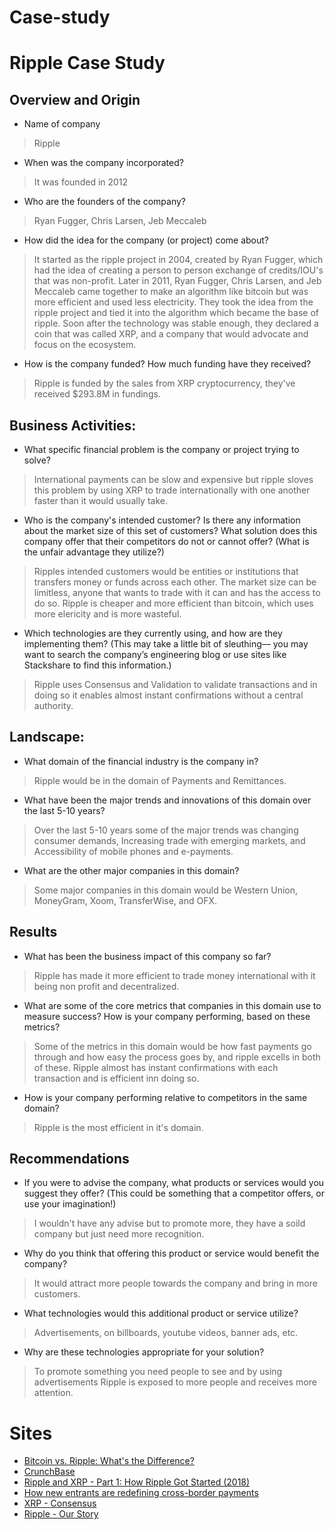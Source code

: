 # Case-study
# Ripple Case Study

## Overview and Origin


* Name of company

>Ripple

* When was the company incorporated?

>It was founded in 2012

* Who are the founders of the company?

>Ryan Fugger, Chris Larsen, Jeb Meccaleb

* How did the idea for the company (or project) come about?

>It started as the ripple project in 2004, created by Ryan Fugger, which had the idea of creating a person to person exchange of credits/IOU's that was non-profit. Later in 2011, Ryan Fugger, Chris Larsen, and Jeb Meccaleb came together to make an algorithm like bitcoin but was more efficient and used less electricity. They took the idea from the ripple project and tied it into the algorithm which became the base of ripple. Soon after the technology was stable enough, they declared a coin that was called XRP, and a company that would advocate and focus on the ecosystem.

* How is the company funded? How much funding have they received?

>Ripple is funded by the sales from XRP cryptocurrency, they've received $293.8M in fundings.

## Business Activities:

* What specific financial problem is the company or project trying to solve?

>International payments can be slow and expensive but ripple sloves this problem by using XRP to trade internationally with one another faster than it would usually take.

* Who is the company's intended customer?  Is there any information about the market size of this set of customers?
What solution does this company offer that their competitors do not or cannot offer? (What is the unfair advantage they utilize?)

>Ripples intended customers would be entities or institutions that transfers money or funds across each other. The market size can be limitless, anyone that wants to trade with it can and has the access to do so. Ripple is cheaper and more efficient than bitcoin, which uses more elericity and is more wasteful. 

* Which technologies are they currently using, and how are they implementing them? (This may take a little bit of sleuthing–– you may want to search the company’s engineering blog or use sites like Stackshare to find this information.)

>Ripple uses Consensus and Validation to validate transactions and in doing so it enables almost instant confirmations without a central authority.

## Landscape:

* What domain of the financial industry is the company in?

>Ripple would be in the domain of Payments and Remittances.

* What have been the major trends and innovations of this domain over the last 5-10 years?

>Over the last 5-10 years some of the major trends was changing consumer demands, Increasing trade with emerging markets, and Accessibility of mobile phones and e-payments.

* What are the other major companies in this domain?

>Some major companies in this domain would be Western Union, MoneyGram, Xoom, TransferWise, and OFX.

## Results

* What has been the business impact of this company so far?

>Ripple has made it more efficient to trade money international with it being non profit and decentralized. 

* What are some of the core metrics that companies in this domain use to measure success? How is your company performing, based on these metrics?

>Some of the metrics in this domain would be how fast payments go through and how easy the process goes by, and ripple excells in both of these. Ripple almost has instant confirmations with each transaction and is efficient inn doing so.

* How is your company performing relative to competitors in the same domain?

>Ripple is the most efficient in it's domain.

## Recommendations

* If you were to advise the company, what products or services would you suggest they offer? (This could be something that a competitor offers, or use your imagination!)

>I wouldn't have any advise but to promote more, they have a soild company but just need more recognition.

* Why do you think that offering this product or service would benefit the company?

>It would attract more people towards the company and bring in more customers.

* What technologies would this additional product or service utilize?

>Advertisements, on billboards, youtube videos, banner ads, etc.

* Why are these technologies appropriate for your solution?

>To promote something you need people to see and by using advertisements Ripple is exposed to more people and receives more attention.

# Sites

- [Bitcoin vs. Ripple: What's the Difference?](https://www.investopedia.com/tech/whats-difference-between-bitcoin-and-ripple/)
- [CrunchBase](https://www.crunchbase.com/organization/ripple-labs/company_financials)
- [Ripple and XRP - Part 1: How Ripple Got Started (2018)](https://www.youtube.com/watch?v=3zW_DN9pkbM)
- [How new entrants are redefining cross-border payments](https://www.ey.com/en_gl/banking-capital-markets/how-new-entrants-are-redefining-cross-border-payments)
- [XRP - Consensus](https://xrpl.org/consensus.html)
- [Ripple - Our Story](https://ripple.com/company)
